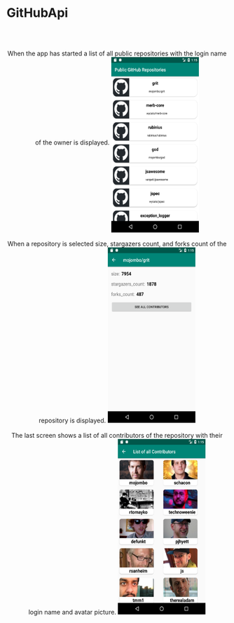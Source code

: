 # GitHubApi
<br />
<br />
<p align="center">
When the app has started a list of all public repositories with the login name of the owner is displayed.
<img src ="app/src/main/res/drawable/all_public_repositories.png" width="200px" height="400px" align="middle" />
<br />
<br />
When a repository is selected size, stargazers count, and forks count of the repository is displayed.
<img src ="app/src/main/res/drawable/repository_details.png" width="200px" height="400px" />
<br />
<br />
The last screen shows a list of all contributors of the repository with their login name and avatar picture.
<img src ="app/src/main/res/drawable/avatar_image_and_login.png" width="200px" height="400px" />
</p>

